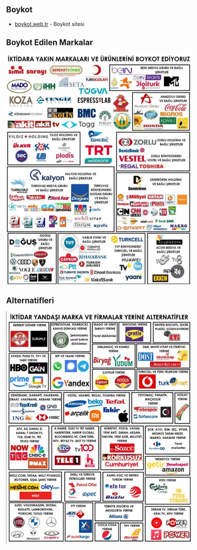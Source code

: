## Boykot

- [boykot.web.tr](https://boykot.web.tr) - Boykot sitesi

## Boykot Edilen Markalar

![](./img/boykot-1.jpg)

## Alternatifleri

![](./img/boykot-alternatif.jpg)

